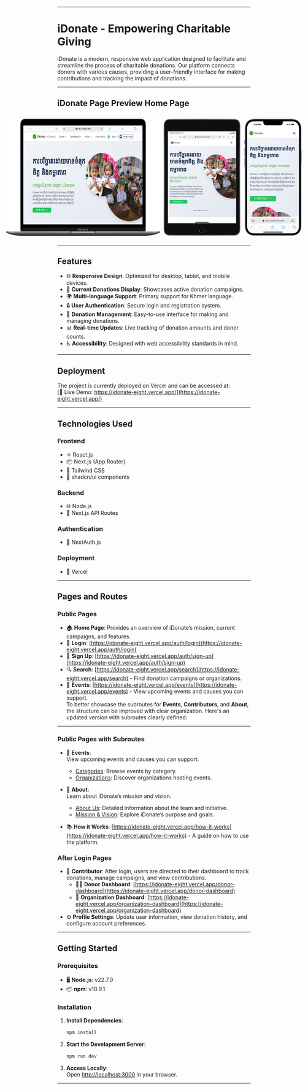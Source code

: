 
---

# iDonate - Empowering Charitable Giving  

iDonate is a modern, responsive web application designed to facilitate and streamline the process of charitable donations. Our platform connects donors with various causes, providing a user-friendly interface for making contributions and tracking the impact of donations.  

---

## iDonate Page Preview Home Page  
<div style="display: flex; justify-content: center; gap: 10px; padding: 10px;">
   <img src="./Laptop-iDonate.png" alt="Laptop iDonate Responsive" width="400"/>
   <img src="./Tablet-iDonate.png" alt="Tablet iDonate Responsive" width="200" />
   <img src="./Mobile-iDonate.png" alt="Mobile iDonate Responsive" width="150" />
</div>


---

## Features  

- 🌐 **Responsive Design**: Optimized for desktop, tablet, and mobile devices.  
- 🎯 **Current Donations Display**: Showcases active donation campaigns.  
- 🌍 **Multi-language Support**: Primary support for Khmer language.  
- 🔒 **User Authentication**: Secure login and registration system.  
- 💸 **Donation Management**: Easy-to-use interface for making and managing donations.  
- 📊 **Real-time Updates**: Live tracking of donation amounts and donor counts.  
- ♿ **Accessibility**: Designed with web accessibility standards in mind.  

---

## Deployment  

The project is currently deployed on Vercel and can be accessed at:  
[🚀 Live Demo: https://idonate-eight.vercel.app/](https://idonate-eight.vercel.app/)  

---

## Technologies Used  

### Frontend  
- ⚛️ React.js  
- 📦 Next.js (App Router)  
- 🎨 Tailwind CSS  
- 🧩 shadcn/ui components  

### Backend  
- 🌐 Node.js  
- 📂 Next.js API Routes  

### Authentication  
- 🔑 NextAuth.js  

### Deployment  
- 📡 Vercel  

---

## Pages and Routes  

### **Public Pages**  
- 🏠 **Home Page**: Provides an overview of iDonate’s mission, current campaigns, and features.  
- 🔑 **Login**: [https://idonate-eight.vercel.app/auth/login](https://idonate-eight.vercel.app/auth/login)  
- 📝 **Sign Up**: [https://idonate-eight.vercel.app/auth/sign-up](https://idonate-eight.vercel.app/auth/sign-up)  
- 🔍 **Search**: [https://idonate-eight.vercel.app/search](https://idonate-eight.vercel.app/search) - Find donation campaigns or organizations.  
- 🎉 **Events**: [https://idonate-eight.vercel.app/events](https://idonate-eight.vercel.app/events) - View upcoming events and causes you can support.  
        To better showcase the subroutes for **Events**, **Contributors**, and **About**, the structure can be improved with clear organization. Here's an updated version with subroutes clearly defined:

---

### **Public Pages with Subroutes**

- 🎉 **Events**:  
  View upcoming events and causes you can support.  
  - [Categories](https://idonate-eight.vercel.app/categories): Browse events by category.  
  - [Organizations](https://idonate-eight.vercel.app/organizations): Discover organizations hosting events.  

- 📜 **About**:  
  Learn about iDonate’s mission and vision.  
  - [About Us](https://idonate-eight.vercel.app/about-us): Detailed information about the team and initiative.  
  - [Mission & Vision](https://idonate-eight.vercel.app/mission-vision): Explore iDonate’s purpose and goals.  

- 📚 **How it Works**: [https://idonate-eight.vercel.app/how-it-works](https://idonate-eight.vercel.app/how-it-works) - A guide on how to use the platform.  

### **After Login Pages**  
- 🤝 **Contributor**: After login, users are directed to their dashboard to track donations, manage campaigns, and view contributions.  
  - 🧍‍♂️ **Donor Dashboard**: [https://idonate-eight.vercel.app/donor-dashboard](https://idonate-eight.vercel.app/donor-dashboard)  
  - 🏢 **Organization Dashboard**: [https://idonate-eight.vercel.app/organization-dashboard](https://idonate-eight.vercel.app/organization-dashboard)  
- ⚙️ **Profile Settings**: Update user information, view donation history, and configure account preferences.  

---

## Getting Started  

### Prerequisites  

- 🖥️ **Node.js**: v22.7.0  
- 📦 **npm**: v10.9.1  

### Installation  

1. **Install Dependencies**:  
   ```bash  
   npm install  
   ```  

2. **Start the Development Server**:  
   ```bash  
   npm run dev  
   ```  

3. **Access Locally**:  
   Open [http://localhost:3000](http://localhost:3000) in your browser.  

---
